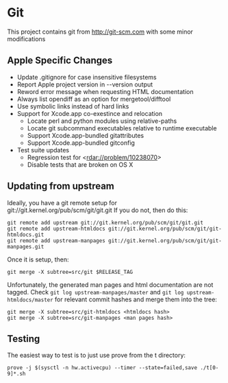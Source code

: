# Git

This project contains git from http://git-scm.com with some minor modifications

## Apple Specific Changes

  * Update .gitignore for case insensitive filesystems
  * Report Apple project version in --version output
  * Reword error message when requesting HTML documentation
  * Always list opendiff as an option for mergetool/difftool
  * Use symbolic links instead of hard links
  * Support for Xcode.app co-exestince and relocation
      * Locate perl and python modules using relative-paths
      * Locate git subcommand executables relative to runtime executable
      * Support Xcode.app-bundled gitattributes
      * Support Xcode.app-bundled gitconfig
  * Test suite updates
      * Regression test for <[rdar://problem/10238070](rdar://problem/10238070)>
      * Disable tests that are broken on OS X

## Updating from upstream

Ideally, you have a git remote setup for git://git.kernel.org/pub/scm/git/git.git
If you do not, then do this:

    git remote add upstream git://git.kernel.org/pub/scm/git/git.git
    git remote add upstream-htmldocs git://git.kernel.org/pub/scm/git/git-htmldocs.git
    git remote add upstream-manpages git://git.kernel.org/pub/scm/git/git-manpages.git

Once it is setup, then:

    git merge -X subtree=src/git $RELEASE_TAG

Unfortunately, the generated man pages and html documentation are not tagged.
Check `git log upstream-manpages/master` and `git log upstream-htmldocs/master`
for relevant commit hashes and merge them into the tree:

    git merge -X subtree=src/git-htmldocs <htmldocs hash>
    git merge -X subtree=src/git-manpages <man pages hash>

## Testing

The easiest way to test is to just use prove from the t directory:

    prove -j $(sysctl -n hw.activecpu) --timer --state=failed,save ./t[0-9]*.sh
